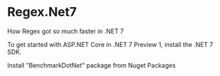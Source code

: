 # Regex.Net7
How Regex got so much faster in .NET 7

To get started with ASP.NET Core in .NET 7 Preview 1, install the .NET 7 SDK.

Install "BenchmarkDotNet" package from Nuget Packages



